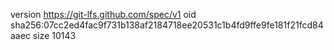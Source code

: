 version https://git-lfs.github.com/spec/v1
oid sha256:07cc2ed4fac9f731b138af2184718ee20531c1b4fd9ffe9fe181f21fcd84aaec
size 10143
